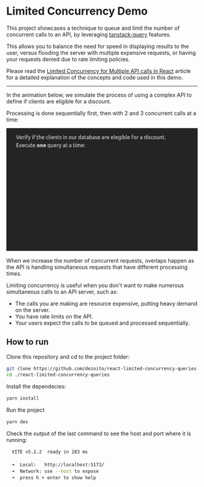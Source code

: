 # Limited Concurrency Demo

This project showcases a technique to queue and limit the number of concurrent calls to an API, by leveraging [tanstack-query](https://tanstack.com/query/latest) features.

This allows you to balance the need for speed in displaying results to the user, versus flooding the server with multiple expensive requests, or having your requests denied due to rate limiting policies.

Please read the [Limited Concurrency for Multiple API calls in React](http://dezoito.github.io/2024/03/21/react-limited-concurrency.html) article for a detailed explanation of the concepts and code used in this demo.

---

In the animation below, we simulate the process of using a complex API to define if clients are eligible for a discount.

Processing is done sequentially first, then with 2 and 3 concurrent calls at a time:

<img src="./images/demo.gif" alt="Demo"/>

When we increase the number of concurrent requests, overlaps happen as the API is handling simultaneous requests that have different processing times.

Limiting concurrency is useful when you don't want to make numerous simultaneous calls to an API server, such as:

- The calls you are making are resource expensive, putting heavy demand on the server.
- You have rate limits on the API.
- Your users expect the calls to be queued and processed sequentially.

## How to run

Clone this repository and cd to the project folder:

```sh
git clone https://github.com/dezoito/react-limited-concurrency-queries.git
cd ./react-limited-concurrency-queries
```

Install the dependecies:

```sh
yarn install
```

Run the project

```sh
yarn dev
```

Check the output of the last command to see the host and port where it is running:

```sh
  VITE v5.2.2  ready in 283 ms

  ➜  Local:   http://localhost:5173/
  ➜  Network: use --host to expose
  ➜  press h + enter to show help
```
